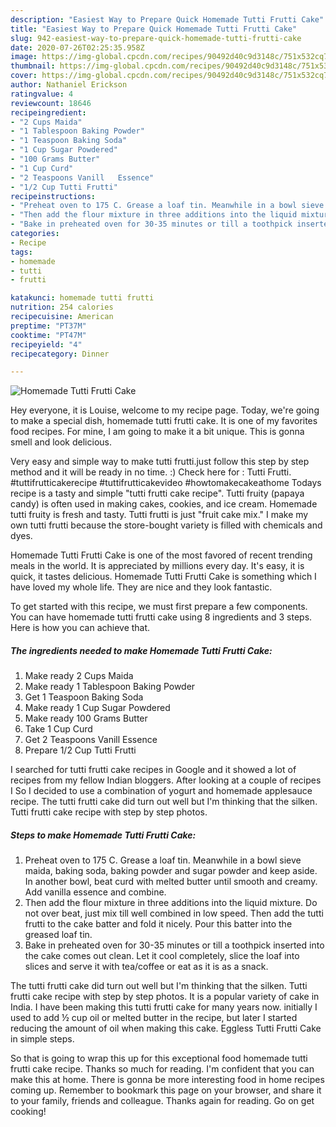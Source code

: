 ```yaml
---
description: "Easiest Way to Prepare Quick Homemade Tutti Frutti Cake"
title: "Easiest Way to Prepare Quick Homemade Tutti Frutti Cake"
slug: 942-easiest-way-to-prepare-quick-homemade-tutti-frutti-cake
date: 2020-07-26T02:25:35.958Z
image: https://img-global.cpcdn.com/recipes/90492d40c9d3148c/751x532cq70/homemade-tutti-frutti-cake-recipe-main-photo.jpg
thumbnail: https://img-global.cpcdn.com/recipes/90492d40c9d3148c/751x532cq70/homemade-tutti-frutti-cake-recipe-main-photo.jpg
cover: https://img-global.cpcdn.com/recipes/90492d40c9d3148c/751x532cq70/homemade-tutti-frutti-cake-recipe-main-photo.jpg
author: Nathaniel Erickson
ratingvalue: 4
reviewcount: 18646
recipeingredient:
- "2 Cups Maida"
- "1 Tablespoon Baking Powder"
- "1 Teaspoon Baking Soda"
- "1 Cup Sugar Powdered"
- "100 Grams Butter"
- "1 Cup Curd"
- "2 Teaspoons Vanill   Essence"
- "1/2 Cup Tutti Frutti"
recipeinstructions:
- "Preheat oven to 175 C. Grease a loaf tin. Meanwhile in a bowl sieve maida, baking soda, baking powder and sugar powder and keep aside. In another bowl, beat curd with melted butter until smooth and creamy. Add vanilla essence and combine."
- "Then add the flour mixture in three additions into the liquid mixture. Do not over beat, just mix till well combined in low speed. Then add the tutti frutti to the cake batter and fold it nicely. Pour this batter into the greased loaf tin."
- "Bake in preheated oven for 30-35 minutes or till a toothpick inserted into the cake comes out clean. Let it cool completely, slice the loaf into slices and serve it with tea/coffee or eat as it is as a snack."
categories:
- Recipe
tags:
- homemade
- tutti
- frutti

katakunci: homemade tutti frutti 
nutrition: 254 calories
recipecuisine: American
preptime: "PT37M"
cooktime: "PT47M"
recipeyield: "4"
recipecategory: Dinner

---
```



![Homemade Tutti Frutti Cake](https://img-global.cpcdn.com/recipes/90492d40c9d3148c/751x532cq70/homemade-tutti-frutti-cake-recipe-main-photo.jpg)

Hey everyone, it is Louise, welcome to my recipe page. Today, we're going to make a special dish, homemade tutti frutti cake. It is one of my favorites food recipes. For mine, I am going to make it a bit unique. This is gonna smell and look delicious.

Very easy and simple way to make tutti frutti.just follow this step by step method and it will be ready in no time. :) Check here for : Tutti Frutti. #tuttifrutticakerecipe #tuttifrutticakevideo #howtomakecakeathome Todays recipe is a tasty and simple &#34;tutti frutti cake recipe&#34;. Tutti fruity (papaya candy) is often used in making cakes, cookies, and ice cream. Homemade tutti fruity is fresh and tasty. Tutti frutti is just &#34;fruit cake mix.&#34; I make my own tutti frutti because the store-bought variety is filled with chemicals and dyes.

Homemade Tutti Frutti Cake is one of the most favored of recent trending meals in the world. It is appreciated by millions every day. It's easy, it is quick, it tastes delicious. Homemade Tutti Frutti Cake is something which I have loved my whole life. They are nice and they look fantastic.


To get started with this recipe, we must first prepare a few components. You can have homemade tutti frutti cake using 8 ingredients and 3 steps. Here is how you can achieve that.

<!--inarticleads1-->

##### The ingredients needed to make Homemade Tutti Frutti Cake:

1. Make ready 2 Cups Maida
1. Make ready 1 Tablespoon Baking Powder
1. Get 1 Teaspoon Baking Soda
1. Make ready 1 Cup Sugar Powdered
1. Make ready 100 Grams Butter
1. Take 1 Cup Curd
1. Get 2 Teaspoons Vanill   Essence
1. Prepare 1/2 Cup Tutti Frutti


I searched for tutti frutti cake recipes in Google and it showed a lot of recipes from my fellow Indian bloggers. After looking at a couple of recipes I So I decided to use a combination of yogurt and homemade applesauce recipe. The tutti frutti cake did turn out well but I&#39;m thinking that the silken. Tutti frutti cake recipe with step by step photos. 

<!--inarticleads2-->

##### Steps to make Homemade Tutti Frutti Cake:

1. Preheat oven to 175 C. Grease a loaf tin. Meanwhile in a bowl sieve maida, baking soda, baking powder and sugar powder and keep aside. In another bowl, beat curd with melted butter until smooth and creamy. Add vanilla essence and combine.
1. Then add the flour mixture in three additions into the liquid mixture. Do not over beat, just mix till well combined in low speed. Then add the tutti frutti to the cake batter and fold it nicely. Pour this batter into the greased loaf tin.
1. Bake in preheated oven for 30-35 minutes or till a toothpick inserted into the cake comes out clean. Let it cool completely, slice the loaf into slices and serve it with tea/coffee or eat as it is as a snack.


The tutti frutti cake did turn out well but I&#39;m thinking that the silken. Tutti frutti cake recipe with step by step photos. It is a popular variety of cake in India. I have been making this tutti frutti cake for many years now. initially I used to add ½ cup oil or melted butter in the recipe, but later I started reducing the amount of oil when making this cake. Eggless Tutti Frutti Cake in simple steps. 

So that is going to wrap this up for this exceptional food homemade tutti frutti cake recipe. Thanks so much for reading. I'm confident that you can make this at home. There is gonna be more interesting food in home recipes coming up. Remember to bookmark this page on your browser, and share it to your family, friends and colleague. Thanks again for reading. Go on get cooking!
